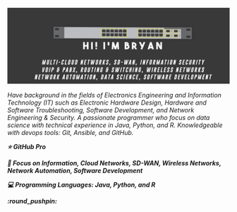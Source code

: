![Cover Github](https://raw.githubusercontent.com/brianxfury/brianxfury/master/COVER%20GITHUB%20copy.png)
<p><i>Have background in the fields of Electronics Engineering and Information Technology (IT) such as Electronic Hardware Design, Hardware and Software Troubleshooting, Software Development, and Network Engineering & Security. A passionate programmer who focus on data science with technical experience in Java, Python, and R. Knowledgeable with devops tools: Git, Ansible, and GitHub.</i></p>
<p><b><i>
⭐ GitHub Pro
</p></b></i>
<p><b><i>
🚩 Focus on Information, Cloud Networks, SD-WAN, Wireless Networks, Network Automation, Software Development
</p></b></i>
<p><b><i>
💻 Programming Languages: Java, Python, and R
</p></b></i>
<p><b><i>
:round_pushpin:
</p></b></i>
 
